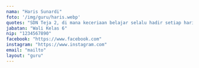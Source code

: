 ```yaml
---
nama: "Haris Sunardi"
foto: '/img/guru/haris.webp'
quotes: "SDN Teja 2, di mana keceriaan belajar selalu hadir setiap hari."
jabatan: "Wali Kelas 6"
nip: "1234567890"
facebook: "https://www.facebook.com"
instagram: "https://www.instagram.com"
email: "mailto"
layout: "guru"
---
```

